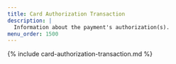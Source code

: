 ```yaml
---
title: Card Authorization Transaction
description: |
  Information about the payment's authorization(s).
menu_order: 1500
---
```


{% include card-authorization-transaction.md %}
